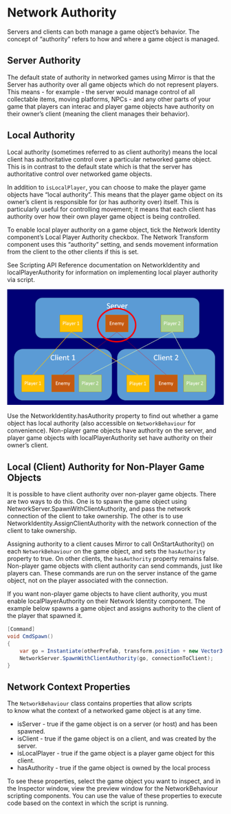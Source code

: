 # Network Authority

Servers and clients can both manage a game object’s behavior. The concept of “authority” refers to how and where a game object is managed.

## Server Authority

The default state of authority in networked games using Mirror is that the Server has authority over all game objects which do not represent players. This means - for example - the server would manage control of all collectable items, moving platforms, NPCs - and any other parts of your game that players can interac and player game objects have authority on their owner’s client (meaning the client manages their behavior).

## Local Authority

Local authority (sometimes referred to as client authority) means the local client has authoritative control over a particular networked game object. This is in contrast to the default state which is that the server has authoritative control over networked game objects.

In addition to `isLocalPlayer`, you can choose to make the player game objects have “local authority”. This means that the player game object on its owner’s client is responsible for (or has authority over) itself. This is particularly useful for controlling movement; it means that each client has authority over how their own player game object is being controlled.

To enable local player authority on a game object, tick the Network Identity component’s Local Player Authority checkbox. The Network Transform component uses this “authority” setting, and sends movement information from the client to the other clients if this is set.

See Scripting API Reference documentation on NetworkIdentity and localPlayerAuthority for information on implementing local player authority via script.

![This image shows the Enemy object under server authority. The enemy appears on Client 1 and Client 2, but the server is in charge of its position, movement, and behavior](NetworkAuthority.png)

Use the NetworkIdentity.hasAuthority property to find out whether a game object has local authority (also accessible on `NetworkBehaviour` for convenience). Non-player game objects have authority on the server, and player game objects with localPlayerAuthority set have authority on their owner’s client.

## Local (Client) Authority for Non-Player Game Objects

It is possible to have client authority over non-player game objects. There are two ways to do this. One is to spawn the game object using NetworkServer.SpawnWithClientAuthority, and pass the network connection of the client to take ownership. The other is to use NetworkIdentity.AssignClientAuthority with the network connection of the client to take ownership.

Assigning authority to a client causes Mirror to call OnStartAuthority() on each `NetworkBehaviour` on the game object, and sets the `hasAuthority` property to true. On other clients, the `hasAuthority` property remains false. Non-player game objects with client authority can send commands, just like players can. These commands are run on the server instance of the game object, not on the player associated with the connection.

If you want non-player game objects to have client authority, you must enable localPlayerAuthority on their Network Identity component. The example below spawns a game object and assigns authority to the client of the player that spawned it.

```cs
[Command]
void CmdSpawn()
{
    var go = Instantiate(otherPrefab, transform.position + new Vector3(0,1,0), Quaternion.identity);
    NetworkServer.SpawnWithClientAuthority(go, connectionToClient);
}
```


## Network Context Properties

The `NetworkBehaviour` class contains properties that allow scripts  
to know what the context of a networked game object is at any time.

-   isServer - true if the game object is on a server (or host) and has been spawned.
-   isClient - true if the game object is on a client, and was created by the server.
-   isLocalPlayer - true if the game object is a player game object for this client.
-   hasAuthority - true if the game object is owned by the local process

To see these properties, select the game object you want to inspect, and in the Inspector window, view the preview window for the NetworkBehaviour scripting components. You can use the value of these properties to execute code based on the context in which the script is running.
